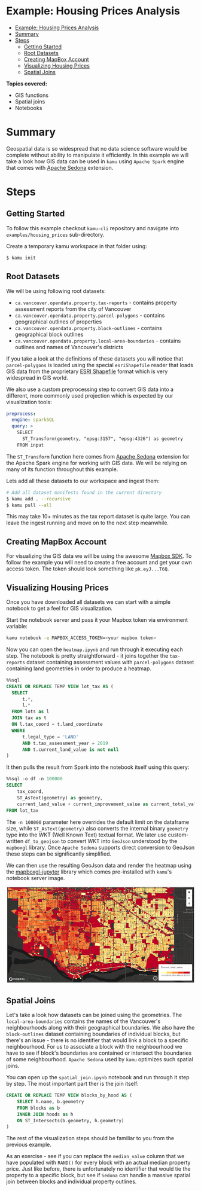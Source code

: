 # Example: Housing Prices Analysis

- [Example: Housing Prices Analysis](#example-housing-prices-analysis)
- [Summary](#summary)
- [Steps](#steps)
  - [Getting Started](#getting-started)
  - [Root Datasets](#root-datasets)
  - [Creating MapBox Account](#creating-mapbox-account)
  - [Visualizing Housing Prices](#visualizing-housing-prices)
  - [Spatial Joins](#spatial-joins)

**Topics covered:**
- GIS functions
- Spatial joins
- Notebooks

# Summary
Geospatial data is so widespread that no data science software would be complete without ability to manipulate it efficiently. In this example we will take a look how GIS data can be used in `kamu` using `Apache Spark` engine that comes with [Apache Sedona](http://sedona.apache.org/) extension.

# Steps

## Getting Started
To follow this example checkout `kamu-cli` repository and navigate into `examples/housing_prices` sub-directory.

Create a temporary kamu workspace in that folder using:

```sh
$ kamu init
```

## Root Datasets
We will be using following root datasets:
- `ca.vancouver.opendata.property.tax-reports` - contains property assessment reports from the city of Vancouver
- `ca.vancouver.opendata.property.parcel-polygons` - contains geographical outlines of properties
- `ca.vancouver.opendata.property.block-outlines` - contains geographical block outlines
- `ca.vancouver.opendata.property.local-area-boundaries` - contains outlines and names of Vancouver's districts

If you take a look at the definitions of these datasets you will notice that `parcel-polygons` is loaded using the special `esriShapefile` reader that loads GIS data from the proprietary [ESRI Shapefile](https://en.wikipedia.org/wiki/Shapefile) format which is very widespread in GIS world.

We also use a custom preprocessing step to convert GIS data into a different, more commonly used projection which is expected by our visualization tools:

```yaml
preprocess:
  engine: sparkSQL
  query: >
    SELECT
      ST_Transform(geometry, "epsg:3157", "epsg:4326") as geometry
    FROM input
```

The `ST_Transform` function here comes from [Apache Sedona](http://sedona.apache.org/) extension for the Apache Spark engine for working with GIS data. We will be relying on many of its function throughout this example.

Lets add all these datasets to our workspace and ingest them:

```sh
# Add all dataset manifests found in the current directory
$ kamu add . --recursive
$ kamu pull --all
```

This may take 10+ minutes as the tax report dataset is quite large. You can leave the ingest running and move on to the next step meanwhile.

## Creating MapBox Account
For visualizing the GIS data we will be using the awesome [Mapbox SDK](https://www.mapbox.com/). To follow the example you will need to create a free account and get your own access token. The token should look something like `pk.eyJ...T6Q`.

## Visualizing Housing Prices
Once you have downloaded all datasets we can start with a simple notebook to get a feel for GIS visualization.

Start the notebook server and pass it your Mapbox token via environment variable:

```sh
kamu notebook -e MAPBOX_ACCESS_TOKEN=<your mapbox token>
```

Now you can open the `heatmap.ipynb` and run through it executing each step. The notebook is pretty straightforward - it joins together the `tax-reports` dataset containing assessment values with `parcel-polygons` dataset containing land geometries in order to produce a heatmap.

```sql
%%sql
CREATE OR REPLACE TEMP VIEW lot_tax AS (
  SELECT
      t.*,
      l.*
  FROM lots as l
  JOIN tax as t
  ON l.tax_coord = t.land_coordinate
  WHERE
      t.legal_type = 'LAND'
      AND t.tax_assessment_year = 2019
      AND t.current_land_value is not null
)
```

It then pulls the result from Spark into the notebook itself using this query:

```sql
%%sql -o df -n 100000
SELECT
    tax_coord,
    ST_AsText(geometry) as geometry,
    current_land_value + current_improvement_value as current_total_value
FROM lot_tax
```

The `-n 100000` parameter here overrides the default limit on the dataframe size, while `ST_AsText(geometry)` also converts the internal binary `geometry` type into the WKT (Well Known Text) textual format. We later use custom-written `df_to_geojson` to convert WKT into `GeoJson` understood by the `mapboxgl` library. Once `Apache Sedona` supports direct conversion to GeoJson these steps can be significantly simplified.

We can then use the resulting GeoJson data and render the heatmap using the [mapboxgl-jupyter](https://github.com/mapbox/mapboxgl-jupyter) library which comes pre-installed with `kamu`'s notebook server image.

![Heatmap](/docs/examples/housing_prices_files/heatmap.png)


## Spatial Joins
Let's take a look how datasets can be joined using the geometries. The `local-area-boundaries` contains the names of the Vancouver's neighbourhoods along with their geographical boundaries. We also have the `block-outlines` dataset containing boundaries of individual blocks, but there's an issue - there is no identifier that would link a block to a specific neighbourhood. For us to associate a block with the neighbourhood we have to see if block's boundaries are contained or intersect the boundaries of some neighbourhood. `Apache Sedona` used by `kamu` optimizes such spatial joins.

You can open up the `spatial_join.ipynb` notebook and run through it step by step. The most important part ther is the join itself:

```sql
CREATE OR REPLACE TEMP VIEW blocks_by_hood AS (
    SELECT h.name, b.geometry
    FROM blocks as b
    INNER JOIN hoods as h
    ON ST_Intersects(b.geometry, h.geometry)
)
```

The rest of the visualization steps should be familiar to you from the previous example.

As an exercise - see if you can replace the `median_value` column that we have populated with `RAND()` for every block with an actual median property price. Just like before, there is unfortunately no identifier that would tie the property to a specific block, but see if `Sedona` can handle a massive spatial join between blocks and individual property outlines.
